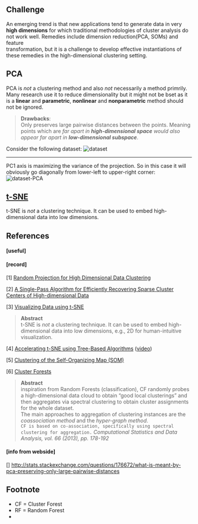 ## Challenge ##

An emerging trend is that new applications tend to generate data 
in very **high dimensions** for which traditional methodologies of cluster analysis 
do not work well. Remedies include dimension reduction(PCA, SOMs) and feature  
transformation, but it is a challenge to develop effective instantiations of 
these remedies in the high-dimensional clustering setting.

## PCA ##

PCA is _not_ a clustering method and also _not_ necessarily a method primrily.
Many research use it to reduce dimensionality but it might not be bset as it 
is a **linear** and **parametric**, **nonlinear** and **nonparametric** method 
should not be ignored.

> **Drawbacks**: </br>
> Only preserves large pairwise distances between the points.
> Meaning points which are *far apart in **high-dimensional space** would also appear 
> far apart in **low-dimensional subspace***.

Consider the following dataset:
![dataset](http://i.stack.imgur.com/RHRlB.png)

---

PC1 axis is maximizing the variance of the projection. So in this case it will 
obviously go diagonally from lower-left to upper-right corner:
![dataset-PCA](http://i.stack.imgur.com/oLlEF.png)

## [t-SNE](http://lvdmaaten.github.io/tsne/)  ##

t-SNE is _not_ a clustering technique. It can be used to embed high-dimensional 
data into low dimensions.

## References ##

#### [useful] ####


#### [record] ####

[1] [Random Projection for High Dimensional Data Clustering](https://www.aaai.org/Papers/ICML/2003/ICML03-027.pdf)

[2] [A Single-Pass Algorithm for Efficiently Recovering Sparse Cluster Centers of High-dimensional Data](http://jmlr.org/proceedings/papers/v32/yib14.pdf)

[3] [Visualizing Data using t-SNE](http://lvdmaaten.github.io/publications/papers/JMLR_2008.pdf)
> **Abstract** </br>
> t-SNE is *not* a clustering technique. It can be used to embed high-dimensional 
> data into low dimensions, e.g., 2D for human-intuitive visualization.

[4] [Accelerating t-SNE using Tree-Based Algorithms](http://lvdmaaten.github.io/publications/papers/JMLR_2014.pdf)
([video](https://www.youtube.com/watch?v=RJVL80Gg3lA&list=UUtXKDgv1AVoG88PLl8nGXmw))

[5] [Clustering of the Self-Organizing Map (SOM)](http://ieeexplore.ieee.org/stamp/stamp.jsp?arnumber=846731)

[6] [Cluster Forests](http://static.googleusercontent.com/media/research.google.com/zh-TW//pubs/archive/41339.pdf)
> **Abstract** </br> 
> inspiration from Random Forests (classification), CF randomly probes a 
high-dimensional data cloud to obtain “good local clusterings” and then aggregates 
via spectral clustering to obtain cluster assignments for the whole dataset. </br>
> The main approaches to aggregation of clustering instances are the *coassociation method*
> and the *hyper-graph method*.
> </br> `CF is based on co-association, specifically using spectral clustering for aggregation.`
> *Computational Statistics and Data Analysis, vol. 66 (2013), pp. 178-192* </br>


#### [info from webside] ####

[] http://stats.stackexchange.com/questions/176672/what-is-meant-by-pca-preserving-only-large-pairwise-distances

## Footnote ##

- CF = Cluster Forest
- RF = Random Forest
- 

<!-- [problem]
how to decide # of sub tree?
how to aggregates votes?
if sub tree is binary decision, how to decide? threshold at each feature?

[?] letting τ denote the number of consecutive unsuccessful attempts in expanding 
the clustering vector f˜.

-->

<!-- [keyword]
feature selection
random forest
cluster quality measure kappa
-->

<!--
RF is a supervised learning methodology and as such there is a clear goal
to achieve.

treating clustering as an optimization problem under an explicitly defined cost
criterion.

Algorithm 1 is called `feature competition`
It aims to provide a good initialization for the growth of a clustering vector.


-->

